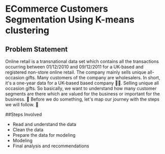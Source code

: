 # ECommerce Customers Segmentation Using K-means clustering

## Problem Statement

Online retail is a transnational data set which contains all the transactions occurring between 01/12/2010 and 09/12/2011 for a UK-based and registered non-store online retail. The company mainly sells unique all-occasion gifts. Many customers of the company are wholesalers.
In short, it's a one-year data for a UK-based based company 💂‍♂️. Selling unique all occasion gifts.
So basically, we want to understand how many customer segments are there which are valued for the business or important for the business. 💸
Before we do something, let's map our journey with the steps we will follow. 🚎


##Steps Involved
- Read and understand the data
- Clean the data
- Prepare the data for modeling
- Modeling
- Final analysis and recommendations
